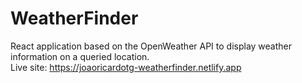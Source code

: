 # WeatherFinder
React application based on the OpenWeather API to display weather information on a queried location.
<br>
Live site: https://joaoricardotg-weatherfinder.netlify.app
